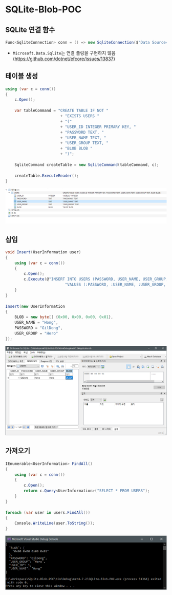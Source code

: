 # SQLite-Blob-POC

## SQLite 연결 함수
```csharp
Func<SqliteConnection> conn = () => new SqliteConnection($"Data Source=Application.db;Cache=Shared");
```
- `Microsoft.Data.Sqlite`는 연결 풀링을 구현하지 않음 (https://github.com/dotnet/efcore/issues/13837)

## 테이블 생성
```csharp
using (var c = conn())
{
    c.Open();

    var tableCommand = "CREATE TABLE IF NOT "
                        + "EXISTS USERS "
                        + "("
                        + "USER_ID INTEGER PRIMARY KEY, "
                        + "PASSWORD TEXT, "
                        + "USER_NAME TEXT, "
                        + "USER_GROUP TEXT, "
                        + "BLOB BLOB "
                        + ")";

    SqliteCommand createTable = new SqliteCommand(tableCommand, c);

    createTable.ExecuteReader();
}
```
![image](Images/a42ee146b978bc7975394051c1e4756e.png)

## 삽입
```csharp
void Insert(UserInformation user)
{
    using (var c = conn())
    {
        c.Open();
        c.Execute(@"INSERT INTO USERS (PASSWORD, USER_NAME, USER_GROUP, BLOB)" +
                          "VALUES (:PASSWORD, :USER_NAME, :USER_GROUP, :BLOB)", user);
    }
}

Insert(new UserInformation
{
    BLOB = new byte[] {0x00, 0x00, 0x00, 0x01},
    USER_NAME = "Hong",
    PASSWORD = "GilDong",
    USER_GROUP = "Hero"
});
```

![image](Images/154888fc4bdd5b4f120f0a1103cbad9b.png)

## 가져오기
```csharp
IEnumerable<UserInformation> FindAll()
{
    using (var c = conn())
    {
        c.Open();
        return c.Query<UserInformation>("SELECT * FROM USERS");
    }
}

foreach (var user in users.FindAll())
{
    Console.WriteLine(user.ToString());
}
```
![image](Images/3d48760cd5241c2eaec6a53f7a8fbaf2.png)
